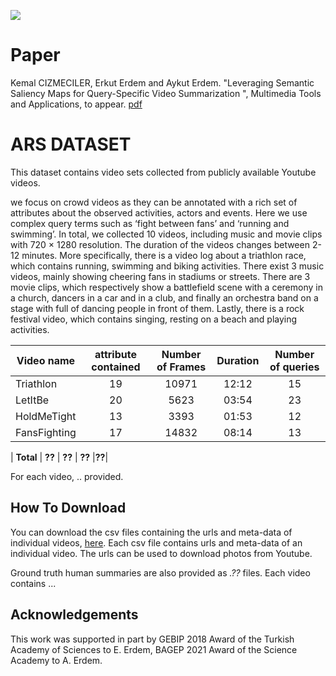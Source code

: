 ![](teaserV8.png)

# Paper
Kemal CIZMECILER, Erkut Erdem and Aykut Erdem. "Leveraging Semantic Saliency Maps for Query-Specific Video Summarization ", Multimedia Tools and Applications, to appear.
[pdf](https://vision.cs.hacettepe.edu.tr/publication/fulltext/?.pdf)

# ARS DATASET
This dataset contains video sets collected from publicly available Youtube videos. 

we focus on crowd videos as they can be annotated with a rich set of attributes about the observed activities, actors and events. Here we use complex query terms such as ‘fight between fans’ and ‘running and swimming’. In total, we collected 10 videos, including music and movie clips with 720 × 1280 resolution. The duration of the videos changes
between 2-12 minutes. More specifically, there is a video log about a triathlon race, which contains running, swimming and biking activities. There exist 3 music videos, mainly showing cheering fans in stadiums or streets. There are 3 movie clips, which respectively show a battlefield scene with a ceremony in a church, dancers in a car and in a club, and finally an orchestra band on a stage with full of dancing people in front of them. Lastly, there is a rock festival video, which contains singing, resting on a beach and playing activities.



| Video name | attribute contained | Number of Frames | Duration | Number of queries
|-------------|:---------------:|:--------------------:|:----------------:|:----------------:|
| Triathlon   | 19            | 10971                  | 12:12            |15|
| LetItBe   | 20              | 5623                  | 03:54            |23|
| HoldMeTight   | 13              | 3393                  | 01:53            |12|
| FansFighting   | 17             | 14832                  | 08:14            |13|

| **Total**   | **??**         | **??**             | **??**       |**??**|

For each video, .. provided.

## How To Download

You can download the csv files containing the urls and meta-data of individual videos, [here](??). Each csv file contains urls and meta-data of an individual video. The urls can be used to download photos from Youtube.

Ground truth human summaries are also provided as *.??* files. Each video contains ...


## Acknowledgements

This work was supported in part by GEBIP 2018 Award of the Turkish Academy of Sciences to E. Erdem, BAGEP 2021 Award of the Science Academy to A. Erdem.
